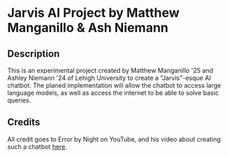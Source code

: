 # Jarvis AI Project by Matthew Manganillo & Ash Niemann

## Description

This is an experimental project created by Matthew Manganillo '25 and Ashley Niemann '24 of Lehigh University to create a "Jarvis"-esque AI chatbot. The planed implementation will allow the chatbot to access large language models, as well as access the internet to be able to solve basic queries.

## Credits

All credit goes to Error by Night on YouTube, and his video about creating such a chatbot [here](https://www.youtube.com/watch?v=NpPBBKXraP0&list=WL&index=1&t=19s).


